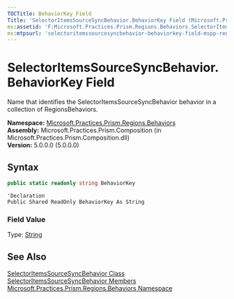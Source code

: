 ```yaml
---
TOCTitle: BehaviorKey Field
Title: 'SelectorItemsSourceSyncBehavior.BehaviorKey Field (Microsoft.Practices.Prism.Regions.Behaviors)'
ms:assetid: 'F:Microsoft.Practices.Prism.Regions.Behaviors.SelectorItemsSourceSyncBehavior.BehaviorKey'
ms:mtpsurl: 'selectoritemssourcesyncbehavior-behaviorkey-field-mspp-regions-behaviors.md'
---
```



# SelectorItemsSourceSyncBehavior.BehaviorKey Field

Name that identifies the SelectorItemsSourceSyncBehavior behavior in a collection of RegionsBehaviors.

**Namespace:** [Microsoft.Practices.Prism.Regions.Behaviors](/patterns-practices/reference/mspp-regions-behaviors-namespace)  
**Assembly:** Microsoft.Practices.Prism.Composition (in Microsoft.Practices.Prism.Composition.dll)  
**Version:** 5.0.0.0 (5.0.0.0)

## Syntax

```C#
public static readonly string BehaviorKey
```
```VB
'Declaration
Public Shared ReadOnly BehaviorKey As String
```

### Field Value

Type: [String](http://msdn.microsoft.com/en-us/library/s1wwdcbf)

## See Also

[SelectorItemsSourceSyncBehavior Class](/patterns-practices/reference/selectoritemssourcesyncbehavior-class-mspp-regions-behaviors)  
[SelectorItemsSourceSyncBehavior Members](/patterns-practices/reference/selectoritemssourcesyncbehavior-members-mspp-regions-behaviors)  
[Microsoft.Practices.Prism.Regions.Behaviors Namespace](/patterns-practices/reference/mspp-regions-behaviors-namespace)